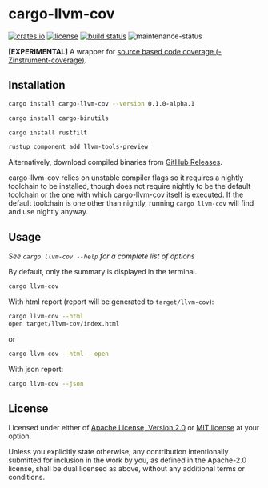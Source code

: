 # cargo-llvm-cov

[![crates.io](https://img.shields.io/crates/v/cargo-llvm-cov.svg?style=flat-square&logo=rust)](https://crates.io/crates/cargo-llvm-cov)
[![license](https://img.shields.io/badge/license-Apache--2.0_OR_MIT-blue.svg?style=flat-square)](#license)
[![build status](https://img.shields.io/github/workflow/status/taiki-e/cargo-llvm-cov/CI/main?style=flat-square)](https://github.com/taiki-e/cargo-llvm-cov/actions?query=workflow%3ACI+branch%3Amain)
![maintenance-status](https://img.shields.io/badge/maintenance-experimental-blue.svg?style=flat-square)

**\[EXPERIMENTAL\]**
A wrapper for [source based code coverage (-Zinstrument-coverage)][source-based-code-coverage].

## Installation

```sh
cargo install cargo-llvm-cov --version 0.1.0-alpha.1

cargo install cargo-binutils

cargo install rustfilt

rustup component add llvm-tools-preview
```

Alternatively, download compiled binaries from [GitHub Releases](https://github.com/taiki-e/cargo-llvm-cov/releases).

cargo-llvm-cov relies on unstable compiler flags so it requires a nightly
toolchain to be installed, though does not require nightly to be the default
toolchain or the one with which cargo-llvm-cov itself is executed. If the default
toolchain is one other than nightly, running `cargo llvm-cov` will find and use
nightly anyway.

## Usage

*See `cargo llvm-cov --help` for a complete list of options*

By default, only the summary is displayed in the terminal.

```sh
cargo llvm-cov
```

With html report (report will be generated to `target/llvm-cov`):

```sh
cargo llvm-cov --html
open target/llvm-cov/index.html
```

or

```sh
cargo llvm-cov --html --open
```

With json report:

```sh
cargo llvm-cov --json
```

[source-based-code-coverage]: https://doc.rust-lang.org/nightly/unstable-book/compiler-flags/source-based-code-coverage.html

## License

Licensed under either of [Apache License, Version 2.0](LICENSE-APACHE) or
[MIT license](LICENSE-MIT) at your option.

Unless you explicitly state otherwise, any contribution intentionally submitted
for inclusion in the work by you, as defined in the Apache-2.0 license, shall
be dual licensed as above, without any additional terms or conditions.
